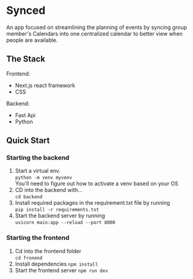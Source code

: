 # Synced

An app focused on streamlining the planning of events by syncing group member's Calendars into one centralized calendar to better view when people are available. 

## The Stack
Frontend:
- Next.js react framework
- CSS

Backend: 
- Fast Api
- Python

## Quick Start

### Starting the backend
1. Start a virtual env. <br>
`python -m venv myvenv` <br>
You'll need to figure out how to activate a venv based on your OS
2. CD into the backend with... <br> `cd backend` 
3. Install required packages in the requirement.txt file by running <br>
`pip install -r requirements.txt`
4. Start the backend server by running <br>
`uvicorn main:app --reload --port 8000`

### Starting the frontend
1. Cd into the frontend folder <br>
`cd fronend`
2. Install dependencies
`npm install`
3. Start the frontend server
`npm run dev`
